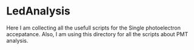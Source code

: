 # LedAnalysis

Here I am collecting all the usefull scripts for the Single photoelectron accepatance.
Also, I am using this directory for all the scripts about PMT analysis.
